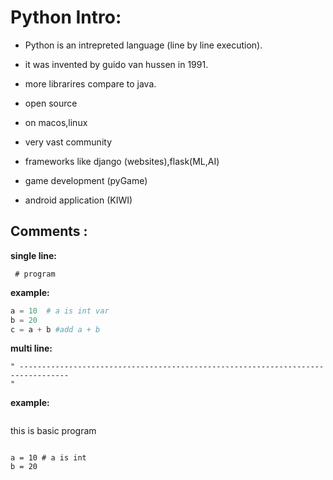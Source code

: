 # Python Intro: #

- Python is an intrepreted language (line by line execution).

- it was invented by guido van hussen in 1991.

- more librarires compare to java.

- open source

- on macos,linux

- very vast community

- frameworks like django (websites),flask(ML,AI)

- game development (pyGame)

- android application (KIWI)



## Comments : ##

**single line:**

```
 # program
```

**example:**

```python
a = 10  # a is int var
b = 20
c = a + b #add a + b
```

**multi line:** 

```
" ---------------------------------------------------------------------------------
"
```

**example:**

```python

```
this is basic program
```

a = 10 # a is int
b = 20
```